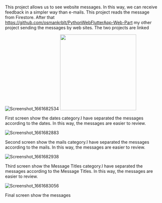 This project  allows us to see website messages. In this way, we can receive feedback in a simpler way than e-mails. This project reads the message from Firestore. After that https://github.com/osmankrblt/PythonWebFlutterApp-Web-Part my other project sending the messages by web sites. The two projects are linked


![Screenshot_1661682534]( )
<img src="https://user-images.githubusercontent.com/59209205/187069401-8538fada-e0ea-447e-b1dd-2a10ac2706f5.png"  height="250">

First screen show the dates category.I have separated the messages according to the dates. In this way, the messages are easier to review.

![Screenshot_1661682883](https://user-images.githubusercontent.com/59209205/187069636-c5fbe1da-f7cf-4571-8542-91fda659eab1.png)

Second screen show the mails category.I have separated the messages according to the mails. In this way, the messages are easier to review.

![Screenshot_1661682938](https://user-images.githubusercontent.com/59209205/187069660-4c06f2ca-9129-430b-ae33-fcae2777e1ef.png )

Third screen show the Message Titles category.I have separated the messages according to the Message Titles. In this way, the messages are easier to review.

![Screenshot_1661683056](https://user-images.githubusercontent.com/59209205/187069721-c1b45487-a416-4b3e-aa23-547775ac7061.png )

Final screen show the messages
